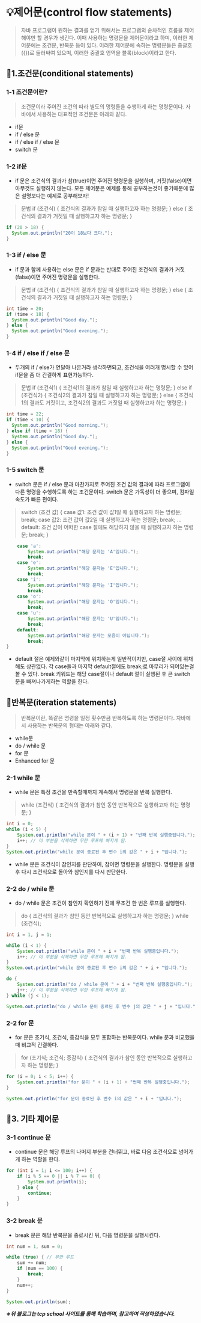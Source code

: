 # 💡제어문(control flow statements)
> 자바 프로그램이 원하는 결과를 얻기 위해서는 프로그램의 순차적인 흐름을 제어해야만 할 경우가 생긴다.
> 이때 사용하는 명령문을 제어문이라고 하며, 이러한 제어문에는 조건문, 반복문 등이 있다.
> 이러한 제어문에 속하는 명령문들은 중괄호({})로 둘러싸여 있으며, 이러한 중괄호 영역을 블록(block)이라고 한다.

## 📌1.조건문(conditional statements)
### 1-1 조건문이란?
> 조건문이라 주어진 조건의 따라 별도의 명령들을 수행하게 하는 명령문이다. 
> 자바에서 사용하는 대표적인 조건문은 아래와 같다.
- if문
- if / else 문
- if / else if / else 문
- switch 문

### 1-2 if문
- if 문은 조건식의 결과가 참(true)이면 주어진 명령문을 실행하며, 거짓(false)이면 아무것도 실행하지 않는다.
모든 제어문은 예제를 통해 공부하는것이 좋기때문에 많은 설명보다는 예제로 공부해보자!
> 문법
> if (조건식) {
> 조건식의 결과가 참일 때 실행하고자 하는 명령문;
> } else {
> 조건식의 결과가 거짓일 때 실행하고자 하는 명령문;
> }

``` java
if (20 > 18) {
  System.out.println("20이 18보다 크다.");
}
```
### 1-3 if / else 문
- if 문과 함께 사용하는 else 문은 if 문과는 반대로 주어진 조건식의 결과가 거짓(false)이면 주어진 명령문을 실행한다.
>문법
>if (조건식) {
>조건식의 결과가 참일 때 실행하고자 하는 명령문;
>} else {
>조건식의 결과가 거짓일 때 실행하고자 하는 명령문;
>}

``` java
int time = 20;
if (time < 18) {
  System.out.println("Good day.");
} else {
  System.out.println("Good evening.");
}
```
### 1-4 if / else if / else 문
- 두개의 if / else가 연달아 나온거라 생각하면되고, 조건식을 여러개 명시할 수 있어 if문을 좀 더 간결하게 표현가능하다.
> 문법
> if (조건식1) {
> 조건식1의 결과가 참일 때 실행하고자 하는 명령문;
> } else if (조건식2) {
> 조건식2의 결과가 참일 때 실행하고자 하는 명령문;
> } else {
> 조건식1의 결과도 거짓이고, 조건식2의 결과도 거짓일 때 실행하고자 하는 명령문;
> }
``` java
int time = 22;
if (time < 10) {
  System.out.println("Good morning.");
} else if (time < 18) {
  System.out.println("Good day.");
} else {
  System.out.println("Good evening.");
}
```
### 1-5 switch 문
- switch 문은 if / else 문과 마찬가지로 주어진 조건 값의 결과에 따라 프로그램이 다른 명령을 수행하도록 하는 조건문이다. switch 문은 가독성이 더 좋으며, 컴파일 속도가 빠른 편이다.
> switch (조건 값) {
> case 값1:
>    조건 값이 값1일 때 실행하고자 하는 명령문;
>    break;
> case 값2:
>    조건 값이 값2일 때 실행하고자 하는 명령문;
>    break;
> ...
> default:
>    조건 값이 어떠한 case 절에도 해당하지 않을 때 실행하고자 하는 명령문;
>    break;
> }
```java
    case 'a':
        System.out.println("해당 문자는 'A'입니다.");
        break;
    case 'e':
        System.out.println("해당 문자는 'E'입니다.");
        break;
    case 'i':
        System.out.println("해당 문자는 'I'입니다.");
        break;
    case 'o':
        System.out.println("해당 문자는 'O'입니다.");
        break;
    case 'u':
        System.out.println("해당 문자는 'U'입니다.");
        break;
    default:
        System.out.println("해당 문자는 모음이 아닙니다.");
        break;
}
```
- default 절은 예제와같이 마지막에 위치하는게 일반적이지만, case절 사이에 위채해도 상관없다. 각 case들과 마지막 default절에도 break;로 마무리가 되어있는걸 볼 수 있다. break 키워드는 해당 case절이나 default 절이 실행된 후 큰 switch 문을 빠져나가게하는 역할을 한다.

## 📌반복문(iteration statements)
> 반복문이란, 똑같은 명령을 일정 횟수만큼 반복하도록 하는 명령문이다.
> 자바에서 사용하는 반복문의 형태는 아래와 같다.
- while문
- do / while 문
- for 문
- Enhanced for 문

### 2-1 while 문
- while 문은 특정 조건을 만족할때까지 계속해서 명령문을 반복 실행한다.
> while (조건식) {
> 조건식의 결과가 참인 동안 반복적으로 실행하고자 하는 명령문;
> }

``` java
int i = 0;
while (i < 5) {
    System.out.println("while 문이 " + (i + 1) + "번째 반복 실행중입니다.");
    i++; // 이 부분을 삭제하면 무한 루프에 빠지게 됨.
}
System.out.println("while 문이 종료된 후 변수 i의 값은 " + i + "입니다.");
```
- while 문은 조건식이 참인지를 판단하여, 참이면 명령문을 실행한다. 명령문을 실행 후 다시 조건식으로 돌아와 참인지를 다시 판단한다.

### 2-2 do / while 문
- do / while 문은 조건이 참인지 확인하기 전에 무조건 한 번은 루프를 실행한다.
> do {
> 조건식의 결과가 참인 동안 반복적으로 실행하고자 하는 명령문;
> } while (조건식);
``` java 
int i = 1, j = 1;

while (i < 1) {
    System.out.println("while 문이 " + i + "번째 반복 실행중입니다.");
    i++; // 이 부분을 삭제하면 무한 루프에 빠지게 됨.
}
System.out.println("while 문이 종료된 후 변수 i의 값은 " + i + "입니다.");

do {
    System.out.println("do / while 문이 " + i + "번째 반복 실행중입니다.");
    j++; // 이 부분을 삭제하면 무한 루프에 빠지게 됨.
} while (j < 1);

System.out.println("do / while 문이 종료된 후 변수 j의 값은 " + j + "입니다.");
```
### 2-2 for 문
- for 문은 초기식, 조건식, 증감식을 모두 포함하는 반복문이다. while 문과 비교했을때 비교적 간결하다.
> for (초기식; 조건식; 증감식) {
> 조건식의 결과가 참인 동안 반복적으로 실행하고자 하는 명령문;
> }
``` java
for (i = 0; i < 5; i++) {
    System.out.println("for 문이 " + (i + 1) + "번째 반복 실행중입니다.");
}

System.out.println("for 문이 종료된 후 변수 i의 값은 " + i + "입니다.");
```
## 📌3. 기타 제어문
### 3-1 continue 문
- continue 문은 해당 루프의 나머지 부분을 건너뛰고, 바로 다음 조건식으로 넘어가게 하는 역할을 한다.
``` java
for (int i = 1; i <= 100; i++) {
    if (i % 5 == 0 || i % 7 == 0) {
        System.out.println(i);
    } else {
        continue;
    }
}
```

### 3-2 break 문
- break 문은 해당 반복문을 종료시킨 뒤, 다음 명령문을 실행시킨다.
``` java
int num = 1, sum = 0;

while (true) { // 무한 루프
    sum += num;
    if (num == 100) {
        break;
    }
    num++;
}

System.out.println(sum);
```

_**※위 블로그는 tcp school 사이트를 통해 학습하며, 참고하여 작성하였습니다.**_
